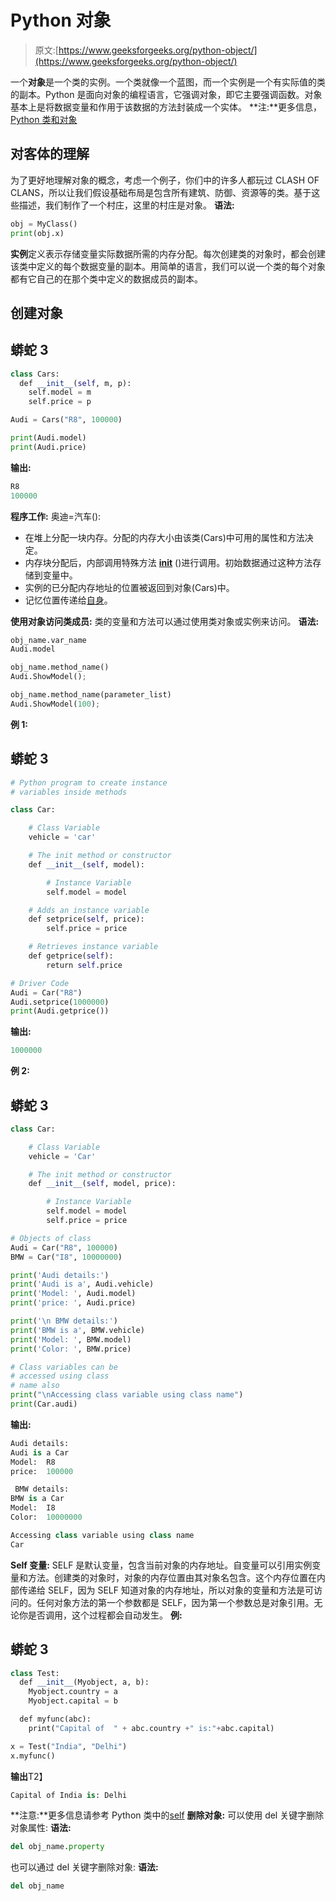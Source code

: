 # Python 对象

> 原文:[https://www.geeksforgeeks.org/python-object/](https://www.geeksforgeeks.org/python-object/)

一个**对象**是一个类的实例。一个类就像一个蓝图，而一个实例是一个有实际值的类的副本。Python 是面向对象的编程语言，它强调对象，即它主要强调函数。对象基本上是将数据变量和作用于该数据的方法封装成一个实体。
**注:**更多信息， [Python 类和对象](https://www.geeksforgeeks.org/python-classes-and-objects/)

## 对客体的理解

为了更好地理解对象的概念，考虑一个例子，你们中的许多人都玩过 CLASH OF CLANS，所以让我们假设基础布局是包含所有建筑、防御、资源等的类。基于这些描述，我们制作了一个村庄，这里的村庄是对象。
**语法:**

```py
obj = MyClass()
print(obj.x)
```

**实例**定义表示存储变量实际数据所需的内存分配。每次创建类的对象时，都会创建该类中定义的每个数据变量的副本。用简单的语言，我们可以说一个类的每个对象都有它自己的在那个类中定义的数据成员的副本。

## 创建对象

## 蟒蛇 3

```py
class Cars:
  def __init__(self, m, p):
    self.model = m
    self.price = p

Audi = Cars("R8", 100000)

print(Audi.model)
print(Audi.price)
```

**输出:**

```py
R8
100000
```

**程序工作:**
奥迪=汽车():

*   在堆上分配一块内存。分配的内存大小由该类(Cars)中可用的属性和方法决定。
*   内存块分配后，内部调用特殊方法 [__init__](https://www.geeksforgeeks.org/__init__-in-python/) ()进行调用。初始数据通过这种方法存储到变量中。
*   实例的已分配内存地址的位置被返回到对象(Cars)中。
*   记忆位置传递给[自身](https://www.geeksforgeeks.org/self-in-python-class/)。

**使用对象访问类成员:**
类的变量和方法可以通过使用类对象或实例来访问。
**语法:**

```py
obj_name.var_name
Audi.model

obj_name.method_name()
Audi.ShowModel();

obj_name.method_name(parameter_list)
Audi.ShowModel(100);
```

**例 1:**

## 蟒蛇 3

```py
# Python program to create instance
# variables inside methods

class Car:

    # Class Variable
    vehicle = 'car'   

    # The init method or constructor
    def __init__(self, model):

        # Instance Variable
        self.model = model            

    # Adds an instance variable
    def setprice(self, price):
        self.price = price

    # Retrieves instance variable    
    def getprice(self):    
        return self.price    

# Driver Code
Audi = Car("R8")
Audi.setprice(1000000)
print(Audi.getprice())
```

**输出:**

```py
1000000
```

**例 2:**

## 蟒蛇 3

```py
class Car:

    # Class Variable
    vehicle = 'Car'           

    # The init method or constructor
    def __init__(self, model, price):

        # Instance Variable    
        self.model = model
        self.price = price        

# Objects of class
Audi = Car("R8", 100000)
BMW = Car("I8", 10000000)

print('Audi details:')
print('Audi is a', Audi.vehicle)
print('Model: ', Audi.model)
print('price: ', Audi.price)

print('\n BMW details:')
print('BMW is a', BMW.vehicle)
print('Model: ', BMW.model)
print('Color: ', BMW.price)

# Class variables can be
# accessed using class
# name also
print("\nAccessing class variable using class name")
print(Car.audi)        
```

**输出:**

```py
Audi details:
Audi is a Car
Model:  R8
price:  100000

 BMW details:
BMW is a Car
Model:  I8
Color:  10000000

Accessing class variable using class name
Car
```

**Self 变量:**
SELF 是默认变量，包含当前对象的内存地址。自变量可以引用实例变量和方法。创建类的对象时，对象的内存位置由其对象名包含。这个内存位置在内部传递给 SELF，因为 SELF 知道对象的内存地址，所以对象的变量和方法是可访问的。任何对象方法的第一个参数都是 SELF，因为第一个参数总是对象引用。无论你是否调用，这个过程都会自动发生。
**例:**

## 蟒蛇 3

```py
class Test:
  def __init__(Myobject, a, b):
    Myobject.country = a
    Myobject.capital = b

  def myfunc(abc):
    print("Capital of  " + abc.country +" is:"+abc.capital)

x = Test("India", "Delhi")
x.myfunc()
```

**输出**T2】

```py
Capital of India is: Delhi
```

**注意:**更多信息请参考 Python 类中的[self](https://www.geeksforgeeks.org/self-in-python-class/)
**删除对象:**
可以使用 del 关键字删除对象属性:
**语法:**

```py
del obj_name.property
```

也可以通过 del 关键字删除对象:
**语法:**

```py
del obj_name
```